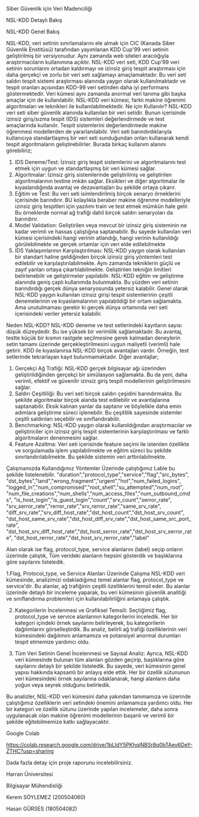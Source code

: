 Siber Güvenlik için Veri Madenciliği

NSL-KDD Detaylı Bakış

NSL-KDD Genel Bakış

NSL-KDD, veri setinin sınırlamalarını ele almak için CIC (Kanada Siber Güvenlik Enstitüsü)
tarafından yayımlanan KDD Cup'99 veri setinin geliştirilmiş bir versiyonudur.
Aynı zamanda web siteleri aracılığıyla araştırmacıların kullanımına açıktır.
NSL-KDD veri seti, KDD Cup'99 veri setinin sorunlarını ortadan kaldırmayı ve izinsiz giriş
tespit araştırması için daha gerçekçi ve zorlu bir veri seti sağlamayı amaçlamaktadır.
Bu veri seti saldırı tespit sistemi araştırması alanında yaygın olarak kullanılmaktadır ve tespit
oranları açısından KDD-99 veri setinden daha iyi performans göstermektedir. Veri kümesi
aynı zamanda anormal veri tanıma gibi başka amaçlar için de kullanılabilir. NSL-KDD veri
kümesi, farklı makine öğrenimi algoritmaları ve teknikleri ile kullanılabilmektedir.
Ne için Kullanılır?
NSL-KDD veri seti siber güvenlik alanında kullanılan bir veri setidir. Bunun içerisinde
izinsiz giriş/sızma tespit (IDS) sistemleri değerlendirmede ve test amaçlarında kullanılır.
Tespit sistemlerini değerlendirmede makine öğrenmesi modellerden de yararlanılabilir.
Veri seti barındırdıklarıyla kullanıcıya standartlaşmış bir veri seti sunduğundan onları
kullanarak kendi tespit algoritmaların geliştirebilirler.
Burada birkaç kullanım alanını görebiliriz;
1. IDS Deneme/Test:
İzinsiz giriş tespit sistemlerini ve algoritmalarını test etmek için uygun ve standartlaşmış bir
veri kümesi sağlar.
2. Algoritmalar:
İzinsiz giriş sistemlerinde geliştirilmiş ve geliştirilen algoritmalarının testine imkân sağlar.
Eksikleri ve diğer algoritmalar ile kıyaslandığında avantaj ve dezavantajları bu şekilde ortaya
çıkarır.
3. Eğitim ve Test:
Bu veri seti isimlendirilmiş birçok senaryo örneklerini içerisinde barındırır. BU kolaylıkla
beraber makine öğrenme modelleriyle izinsiz giriş tespitleri için yazılımı train ve test etmek
mümkün hale gelir. Bu örneklerde normal ağ trafiği dahil birçok saldırı senaryoları da
barındırır.
4. Model Validation:
Geliştirilen veya mevcut bir izinsiz giriş sisteminin ne kadar verimli ve hassas çalıştığına
saptanabilir. Bu sayede kullanılan veri kümesi içerisindeki hangi verinin atlandığı, hangi
verinin kullanıldığı görülebilmekte ve gerçek ortamlar için veri elde edilebilmekte
5. IDS Yaklaşımlarının Karşılaştırılması:
NSL-KDD yaygın olarak kullanılan bir standart haline geldiğinden birçok izinsiz giriş
yöntemleri test edilebilir ve karşılaştırılabilmekte. Aynı zamanda tekniklerin güçlü ve zayıf
yanları ortaya çıkartılabilmekte. Geliştirilen tekniğin limitleri belirlenebilir ve geliştirmeler
yapılabilir. NSL-KDD eğitim ve geliştirme alanında geniş çaplı kullanımda bulunmakta. Bu
yüzden veri setinin barındırdığı gerçek dünya senaryosunda yetersiz kalabilir.
Genel olarak NSL-KDD yaygın kullanılan izinsiz girişi tespit sistemlerinin çeşitli
denemelerinin ve kıyaslamalarının yapılabildiği bir ortam sağlamakta.
Ama unutulmaması gerekir ki gerçek dünya ortamında veri seti içerisindeki veriler yetersiz
kalabilir.


Neden NSL-KDD?
NSL-KDD deneme ve test setlerindeki kayıtların sayısı düşük düzeydedir.
Bu ise yüksek bir verimlilik sağlamaktadır. Bu avantaj, testte küçük bir kısmın rastgele
seçilmesine gerek kalmadan deneylerin setin tamamı üzerinde gerçekleştirilmesini uygun
maliyetli (verimli) hale getirir. KDD ile kıyaslanırsa NSL-KDD birçok avantajları vardır.
Örneğin, test setlerinde tekrarlayan kayıt bulunmamaktadır.
Diğer avantajlar;
1. Gerçekçi Ağ Trafiği:
NSL-KDD gerçek bilgisayar ağı üzerinden geliştirildiğinden gerçekçi bir simülasyon
sağlamakta. Bu da yeni, daha verimli, efektif ve güvenilir izinsiz giriş tespit modellerinin
geliştirilmesini sağlar.
2. Saldırı Çeşitliliği:
Bu veri seti birçok saldırı çeşidini barındırmakta. Bu şekilde algoritmalar birçok alanda test
edilebilir ve avantajlarına saptanabilir. Eksik kalınan yanlar da saptanır ve böylelikle daha
emin adımlara geliştirme süreci işlenebilir. Bu çeşitlilik sayesinde sistemler çeşitli saldırıları
seçebilir ve sınıflandırabilir.
3. Benchmarking:
NSL-KDD yaygın olarak kullanıldığından araştırmacılar ve geliştiriciler için izinsiz giriş
tespit sistemlerinin karşılaştırılması ve farklı algoritmaların denenmesini sağlar.
4. Feature Azaltma:
Veri seti içerisinde feature seçimi ile istenilen özellikte ve sorgulamada işlem yapılabilmekte
ve eğitim süreci bu şekilde sınırlandırılabilmekte. Bu şekilde sistemin veri arttırılabilmekte.



Çalışmamızda Kullandığımız Yöntemler
Üzerinde çalıştığımız Lable bu şekilde listelenebilir.
"duration","protocol_type","service","flag","src_bytes",
"dst_bytes","land","wrong_fragment","urgent","hot","num_failed_logins",
"logged_in","num_compromised","root_shell","su_attempted","num_root",
"num_file_creations","num_shells","num_access_files","num_outbound_cmds",
"is_host_login","is_guest_login","count","srv_count","serror_rate",
"srv_serror_rate","rerror_rate","srv_rerror_rate","same_srv_rate",
"diff_srv_rate","srv_diff_host_rate","dst_host_count","dst_host_srv_count",
"dst_host_same_srv_rate","dst_host_diff_srv_rate","dst_host_same_src_port_rate",
"dst_host_srv_diff_host_rate","dst_host_serror_rate","dst_host_srv_serror_rate",
"dst_host_rerror_rate","dst_host_srv_rerror_rate","label"

Alan olarak ise flag, protocol_type, service alanlarını (label) seçip onların üzerinde çalıştık,
Tüm verideki alanların hepsini gösterdik ve başlıklarına göre sayılarını listeledik.



1.Flag, Protocol_type, ve Service Alanları Üzerinde Çalışma
NSL-KDD veri kümesinde, analizimizi odakladığımız temel alanlar flag, protocol_type ve
service'dir. Bu alanlar, ağ trafiğinin çeşitli özelliklerini temsil eder. Bu alanlar üzerinde
detaylı bir inceleme yaparak, bu veri kümesinin güvenlik analitiği ve sınıflandırma
problemleri için kullanılabilirliğini anlamaya çalıştık.

2. Kategorilerin İncelenmesi ve Grafiksel Temsili:
Seçtiğimiz flag, protocol_type ve service alanlarının kategorilerini inceledik. Her bir kategori
içindeki örnek sayılarını belirleyerek, bu kategorilerin dağılımlarını görselleştirdik. Bu analiz,
belirli ağ trafiği özelliklerinin veri kümesindeki dağılımını anlamamıza ve potansiyel anormal
durumları tespit etmemize yardımcı oldu.

4. Tüm Veri Setinin Genel İncelenmesi ve Sayısal Analiz:
Ayrıca, NSL-KDD veri kümesinde bulunan tüm alanları gözden geçirip, başlıklarına göre
sayılarını detaylı bir şekilde listeledik. Bu sayede, veri kümesinin genel yapısı hakkında
kapsamlı bir anlayış elde ettik. Her bir özellik sütununun veri kümesindeki örnek sayılarına
odaklanarak, hangi alanların daha yoğun veya seyrek olduğunu belirledik.

Bu analizler, NSL-KDD veri kümesini daha yakından tanımamıza ve üzerinde çalıştığımız
özelliklerin veri setindeki önemini anlamamıza yardımcı oldu. Her bir kategori ve özellik
sütunu üzerinde yapılan incelemeler, daha sonra uygulanacak olan makine öğrenimi
modellerinin başarılı ve verimli bir şekilde eğitebilmemize katkı sağlayacaktır.

Google Colab 

https://colab.research.google.com/drive/1bLIdY5PKhqiNBSr8q0bTAev6DeY-ZTHC?usp=sharing

Dada fazla detay için proje raporunu incelebilirsiniz.

Harran Üniversitesi

Bilgisayar Mühendisliği

Kerem SÖYLEMEZ (200504060)

Hasan GÜRSES (180504082)
